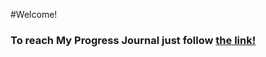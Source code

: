#Welcome!

### To reach My Progress Journal just follow [the link!](https://bu-ie-582.github.io/fall20-metesaka/)